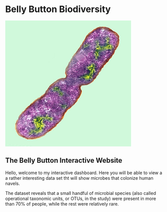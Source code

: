 # Belly Button Biodiversity
![Bacteria by filterforge.com](Images/bacteria.jpg)

## The Belly Button Interactive Website
Hello, welcome to my interactive dashboard. Here you will be able to view a a rather interesting data set tht will show
microbes that colonize human navels.

The dataset reveals that a small handful of microbial species (also called operational taxonomic units, or OTUs, 
in the study) were present in more than 70% of people, while the rest were relatively rare.





